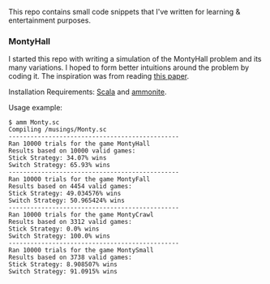 This repo contains small code snippets that I've written for learning & entertainment purposes.

### MontyHall
I started this repo with writing a simulation of the MontyHall problem and its many variations. I hoped to form better intuitions around the problem by coding it. The inspiration was from reading [this paper](http://www.probability.ca/jeff/writing/montyfall.pdf).

Installation Requirements: [Scala](https://www.scala-lang.org/download/2.12.2.html) and [ammonite](http://ammonite.io/#Ammonite-REPL).

Usage example:
```
$ amm Monty.sc
Compiling /musings/Monty.sc
-----------------------------------------------
Ran 10000 trials for the game MontyHall
Results based on 10000 valid games:
Stick Strategy: 34.07% wins
Switch Strategy: 65.93% wins
-----------------------------------------------
Ran 10000 trials for the game MontyFall
Results based on 4454 valid games:
Stick Strategy: 49.034576% wins
Switch Strategy: 50.965424% wins
-----------------------------------------------
Ran 10000 trials for the game MontyCrawl
Results based on 3312 valid games:
Stick Strategy: 0.0% wins
Switch Strategy: 100.0% wins
-----------------------------------------------
Ran 10000 trials for the game MontySmall
Results based on 3738 valid games:
Stick Strategy: 8.908507% wins
Switch Strategy: 91.0915% wins
```
